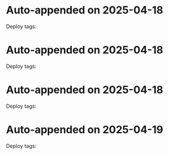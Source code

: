 
# Auto‑appended on 2025-04-18
Deploy tags:

# Auto‑appended on 2025-04-18
Deploy tags:

# Auto‑appended on 2025-04-18
Deploy tags:

# Auto‑appended on 2025-04-19
Deploy tags:
